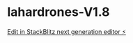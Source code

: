 # lahardrones-V1.8

[Edit in StackBlitz next generation editor ⚡️](https://stackblitz.com/~/github.com/shaulhadarn/lahardrones-V1.8)